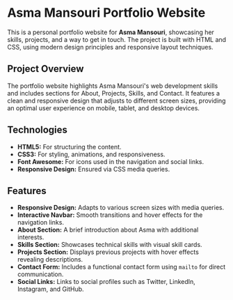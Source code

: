 # Asma Mansouri Portfolio Website

This is a personal portfolio website for **Asma Mansouri**, showcasing her skills, projects, and a way to get in touch. The project is built with HTML and CSS, using modern design principles and responsive layout techniques.

## Project Overview

The portfolio website highlights Asma Mansouri's web development skills and includes sections for About, Projects, Skills, and Contact. It features a clean and responsive design that adjusts to different screen sizes, providing an optimal user experience on mobile, tablet, and desktop devices.

## Technologies

- **HTML5:** For structuring the content.
- **CSS3:** For styling, animations, and responsiveness.
- **Font Awesome:** For icons used in the navigation and social links.
- **Responsive Design:** Ensured via CSS media queries.

## Features

- **Responsive Design:** Adapts to various screen sizes with media queries.
- **Interactive Navbar:** Smooth transitions and hover effects for the navigation links.
- **About Section:** A brief introduction about Asma with additional interests.
- **Skills Section:** Showcases technical skills with visual skill cards.
- **Projects Section:** Displays previous projects with hover effects revealing descriptions.
- **Contact Form:** Includes a functional contact form using `mailto` for direct communication.
- **Social Links:** Links to social profiles such as Twitter, LinkedIn, Instagram, and GitHub.

